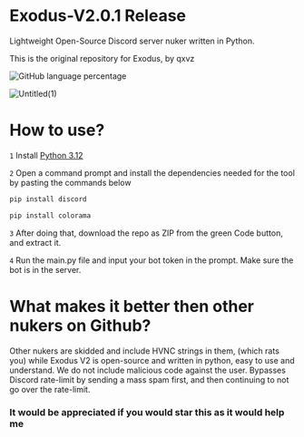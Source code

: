 # Exodus-V2.0.1 Release
Lightweight Open-Source Discord server nuker written in Python.

This is the original repository for Exodus, by qxvz

![GitHub language percentage](https://img.shields.io/github/languages/top/qxvz/Exodus-V2)

![Untitled(1)](https://github.com/user-attachments/assets/251d7d81-acea-4c5b-bfda-d6741307cf52)


# How to use?

`1` Install [Python 3.12](https://www.python.org/downloads/release/python-3124/)

`2` Open a command prompt and install the dependencies needed for the tool by pasting the commands below
```sh
pip install discord
```
```sh
pip install colorama
```

`3` After doing that, download the repo as ZIP from the green Code button, and extract it.

`4` Run the main.py file and input your bot token in the prompt. Make sure the bot is in the server.

# What makes it better then other nukers on Github?
Other nukers are skidded and include HVNC strings in them, (which rats you) while Exodus V2 is open-source and written in python, easy to use and understand.
We do not include malicious code against the user.
Bypasses Discord rate-limit by sending a mass spam first, and then continuing to not go over the rate-limit.

### It would be appreciated if you would star this as it would help me
